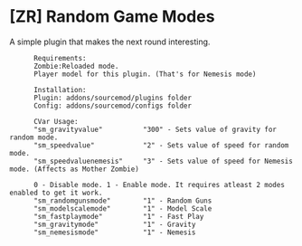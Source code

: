 # [ZR] Random Game Modes

A simple plugin that makes the next round interesting.

          Requirements:
          Zombie:Reloaded mode.
          Player model for this plugin. (That's for Nemesis mode)

          Installation:
          Plugin: addons/sourcemod/plugins folder
          Config: addons/sourcemod/configs folder

          CVar Usage:
          "sm_gravityvalue"          "300" - Sets value of gravity for random mode.
          "sm_speedvalue"            "2" - Sets value of speed for random mode.
          "sm_speedvaluenemesis"     "3" - Sets value of speed for Nemesis mode. (Affects as Mother Zombie)

          0 - Disable mode. 1 - Enable mode. It requires atleast 2 modes enabled to get it work.
          "sm_randomgunsmode"        "1" - Random Guns
          "sm_modelscalemode"        "1" - Model Scale
          "sm_fastplaymode"          "1" - Fast Play
          "sm_gravitymode"           "1" - Gravity
          "sm_nemesismode"           "1" - Nemesis
